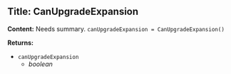 ## Title: CanUpgradeExpansion

**Content:**
Needs summary.
`canUpgradeExpansion = CanUpgradeExpansion()`

**Returns:**
- `canUpgradeExpansion`
  - *boolean*